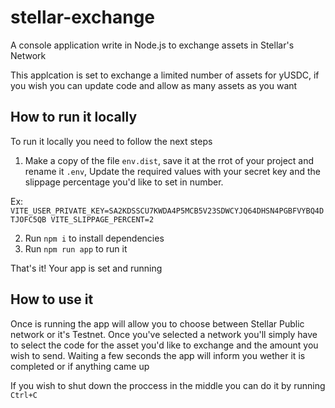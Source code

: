 # stellar-exchange
A console application write in Node.js to exchange assets in Stellar's Network

This applcation is set to exchange a limited number of assets for yUSDC, if you wish you can update code and allow as many assets as you want

## How to run it locally
To run it locally you need to follow the next steps
1. Make a copy of the file `env.dist`, save it at the rrot of your project and rename it `.env`, Update the required values with your secret key and the slippage percentage you'd like to set in number.

Ex:
``VITE_USER_PRIVATE_KEY=SA2KDSSCU7KWDA4P5MCB5V23SDWCYJQ64DHSN4PGBFVYBQ4DTJOFC5QB
VITE_SLIPPAGE_PERCENT=2``

2. Run `npm i` to install dependencies
3. Run `npm run app` to run it

That's it! Your app is set and running

## How to use it

Once is running the app will allow you to choose between Stellar Public network or it's Testnet.
Once you've selected a network you'll simply have to select the code for the asset you'd like to exchange and the amount you wish to send. Waiting a few seconds the app will inform you wether it is completed or if anything came up

If you wish to shut down the proccess in the middle you can do it by running `Ctrl+C`
